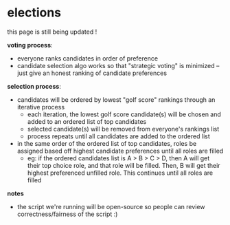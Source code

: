 # elections

this page is still being updated !

**voting process**:
- everyone ranks candidates in order of preference
- candidate selection algo works so that "strategic voting" is minimized – just give an honest ranking of candidate preferences

**selection process**:
- candidates will be ordered by lowest "golf score" rankings through an iterative process
    - each iteration, the lowest golf score candidate(s) will be chosen and added to an ordered list of top candidates
    - selected candidate(s) will be removed from everyone's rankings list
    - process repeats until all candidates are added to the ordered list
- in the same order of the ordered list of top candidates, roles be assigned based off highest candidate preferences until all roles are filled
    - eg: if the ordered candidates list is A > B > C > D, then A will get their top choice role, and that role will be filled. Then, B will get their highest preferenced unfilled role. This continues until all roles are filled

**notes**
- the script we're running will be open-source so people can review correctness/fairness of the script :)